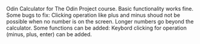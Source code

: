 Odin Calculator for The Odin Project course.
Basic functionality works fine.
Some bugs to fix:
Clicking operation like plus and minus shoud not be possible when no number is on the screen.
Longer numbers go beyond the calculator.
Some functions can be added:
Keybord clicking for operation (minus, plus, enter) can be added.
